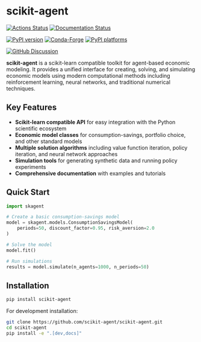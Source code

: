 # scikit-agent

[![Actions Status][actions-badge]][actions-link]
[![Documentation Status][rtd-badge]][rtd-link]

[![PyPI version][pypi-version]][pypi-link]
[![Conda-Forge][conda-badge]][conda-link]
[![PyPI platforms][pypi-platforms]][pypi-link]

[![GitHub Discussion][github-discussions-badge]][github-discussions-link]

<!-- SPHINX-START -->

**scikit-agent** is a scikit-learn compatible toolkit for agent-based economic
modeling. It provides a unified interface for creating, solving, and simulating
economic models using modern computational methods including reinforcement
learning, neural networks, and traditional numerical techniques.

## Key Features

- **Scikit-learn compatible API** for easy integration with the Python
  scientific ecosystem
- **Economic model classes** for consumption-savings, portfolio choice, and
  other standard models
- **Multiple solution algorithms** including value function iteration, policy
  iteration, and neural network approaches
- **Simulation tools** for generating synthetic data and running policy
  experiments
- **Comprehensive documentation** with examples and tutorials

## Quick Start

```python
import skagent

# Create a basic consumption-savings model
model = skagent.models.ConsumptionSavingsModel(
    periods=50, discount_factor=0.95, risk_aversion=2.0
)

# Solve the model
model.fit()

# Run simulations
results = model.simulate(n_agents=1000, n_periods=50)
```

## Installation

```bash
pip install scikit-agent
```

For development installation:

```bash
git clone https://github.com/scikit-agent/scikit-agent.git
cd scikit-agent
pip install -e ".[dev,docs]"
```

<!-- prettier-ignore-start -->
[actions-badge]:            https://github.com/scikit-agent/scikit-agent/workflows/CI/badge.svg
[actions-link]:             https://github.com/scikit-agent/scikit-agent/actions
[conda-badge]:              https://img.shields.io/conda/vn/conda-forge/scikit-agent
[conda-link]:               https://github.com/conda-forge/scikit-agent-feedstock
[github-discussions-badge]: https://img.shields.io/static/v1?label=Discussions&message=Ask&color=blue&logo=github
[github-discussions-link]:  https://github.com/scikit-agent/scikit-agent/discussions
[pypi-link]:                https://pypi.org/project/scikit-agent/
[pypi-platforms]:           https://img.shields.io/pypi/pyversions/scikit-agent
[pypi-version]:             https://img.shields.io/pypi/v/scikit-agent
[rtd-badge]:                https://readthedocs.org/projects/scikit-agent/badge/?version=latest
[rtd-link]:                 https://scikit-agent.readthedocs.io/en/latest/?badge=latest

<!-- prettier-ignore-end -->
